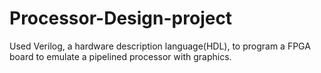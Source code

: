 # Processor-Design-project

Used Verilog, a hardware description language(HDL), to program a FPGA board to emulate a pipelined processor with graphics.
